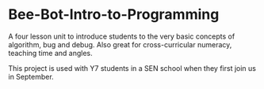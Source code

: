 # Bee-Bot-Intro-to-Programming
A four lesson unit to introduce students to the very basic concepts of algorithm, bug and debug. 
Also great for cross-curricular numeracy, teaching time and angles. 

This project is used with Y7 students in a SEN school when they first join us in September. 
